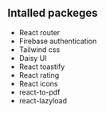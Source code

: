 ## Intalled packeges
+ React router
+ Firebase authentication
+ Tailwind css
+ Daisy UI
+ React toastify
+ React rating
+ React icons
+ react-to-pdf
+ react-lazyload